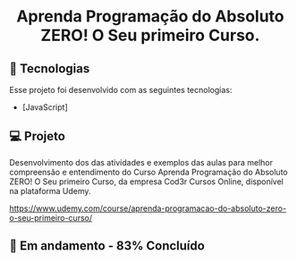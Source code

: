 <h1 align="center">
    Aprenda Programação do Absoluto ZERO! O Seu primeiro Curso.   <br>
    
</h1>

## :rocket: Tecnologias

Esse projeto foi desenvolvido com as seguintes tecnologias:

- [JavaScript]

## :computer: Projeto

Desenvolvimento dos das atividades e exemplos das aulas para melhor compreensão e entendimento do Curso Aprenda Programação do Absoluto ZERO! O Seu primeiro Curso, da empresa Cod3r Cursos Online, disponível na plataforma Udemy.

https://www.udemy.com/course/aprenda-programacao-do-absoluto-zero-o-seu-primeiro-curso/


## :rocket: Em andamento - 83% Concluído

